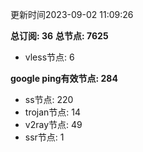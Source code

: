 更新时间2023-09-02 11:09:26

**总订阅: 36**
**总节点: 7625**
- vless节点: 6

**google ping有效节点: 284**
- ss节点: 220
- trojan节点: 14
- v2ray节点: 49
- ssr节点: 1
